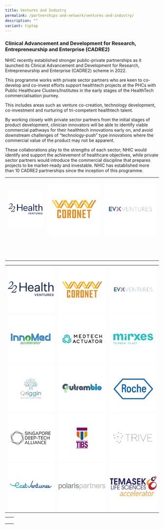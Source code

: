 ```yaml
---
title: Ventures and Industry
permalink: /partnerships-and-network/ventures-and-industry/
description: ""
variant: tiptap
---
```

<h3><strong>Clinical Advancement and Development for Research, Entrepreneurship and Enterprise (CADRE2)</strong></h3><p>NHIC recently established stronger public-private partnerships as it launched its Clinical Advancement and Development for Research, Entrepreneurship and Enterprise (CADRE2) scheme in 2022.</p><p>This programme works with private sector partners who are keen to co-develop and co-invest efforts support healthtech projects at the PHCs with Public Healthcare Clusters/Institutes in the early stages of the HealthTech commercialisation journey.</p><p>This includes areas such as venture co-creation, technology development, co-investment and nurturing of tri-competent healthtech talent.</p><p>By working closely with private sector partners from the initial stages of product development, clinician innovators will be able to identify viable commercial pathways for their healthtech innovations early on, and avoid downstream challenges of “technology-push” type innovations where the commercial value of the product may not be apparent.</p><p>These collaborations play to the strengths of each sector; NHIC would identify and support the achievement of healthcare objectives, while private sector partners would introduce the commercial discipline that prepares projects to be market-ready and investable. NHIC has established more than 10 CADRE2 partnerships since the inception of this programme.</p><table><tbody><tr><th rowspan="1" colspan="1"><p></p><div class="isomer-image-wrapper"><img style="width: 100%" height="auto" width="100%" alt="22 Health Ventures" src="/images/Partners Icons/CADRE2/22HealthVentures.jpg"></div></th><th rowspan="1" colspan="1"><p></p><div class="isomer-image-wrapper"><img style="width: 100%" height="auto" width="100%" alt="Coronet" src="/images/Partners Icons/CADRE2/cadre logos_coronet.png"></div></th><th rowspan="1" colspan="1"><p></p><div class="isomer-image-wrapper"><img style="width: 100%" height="auto" width="100%" alt="EVX Ventures" src="/images/Partners Icons/CADRE2/cadre logos_evx.png"></div></th></tr><tr><td rowspan="1" colspan="1"><p></p></td><td rowspan="1" colspan="1"><p></p></td><td rowspan="1" colspan="1"><p></p></td></tr><tr><td rowspan="1" colspan="1"><p></p></td><td rowspan="1" colspan="1"><p></p></td><td rowspan="1" colspan="1"><p></p></td></tr><tr><td rowspan="1" colspan="1"><p></p></td><td rowspan="1" colspan="1"><p></p></td><td rowspan="1" colspan="1"><p></p></td></tr><tr><td rowspan="1" colspan="1"><p></p></td><td rowspan="1" colspan="1"><p></p></td><td rowspan="1" colspan="1"><p></p></td></tr></tbody></table><table><tbody><tr><td rowspan="1" colspan="1"><div class="isomer-image-wrapper"><img style="width: 100%;" height="auto" width="100%" alt="22 Health Ventures" src="/images/Partnerships and Network/Ventures &amp; Industry/22_Health_Ventures.png"></div></td><td rowspan="1" colspan="1"><div class="isomer-image-wrapper"><img style="width: 100%;" height="auto" width="100%" src="/images/Partners%20Icons/CADRE2/cadre%20logos_coronet.png"></div></td><td rowspan="1" colspan="1"><div class="isomer-image-wrapper"><img style="width: 100%;" height="auto" width="100%" src="/images/Partners%20Icons/CADRE2/cadre%20logos_evx.png"></div></td></tr><tr><td rowspan="1" colspan="1"><div class="isomer-image-wrapper"><img style="width: 100%" height="auto" width="100%" src="/images/Partners%20Icons/CADRE2/cadre%20logos_innomed.png"></div></td><td rowspan="1" colspan="1"><div class="isomer-image-wrapper"><img style="width: 100%" height="auto" width="100%" src="/images/Partners%20Icons/CADRE2/cadre%20logos_medtech%20actuator.png"></div></td><td rowspan="1" colspan="1"><div class="isomer-image-wrapper"><img style="width: 100%" height="auto" width="100%" src="/images/Partners%20Icons/CADRE2/cadre%20logos_mirxes.png"></div></td></tr><tr><td rowspan="1" colspan="1"><div class="isomer-image-wrapper"><img style="width: 100%" height="auto" width="100%" src="/images/Partners%20Icons/CADRE2/cadre%20logos_origgin.png"></div></td><td rowspan="1" colspan="1"><div class="isomer-image-wrapper"><img style="width: 100%" height="auto" width="100%" src="/images/Partners%20Icons/CADRE2/cadre%20logos_outrambio.png"></div></td><td rowspan="1" colspan="1"><div class="isomer-image-wrapper"><img style="width: 100%" height="auto" width="100%" src="/images/Partners%20Icons/CADRE2/cadre%20logos_roche.png"></div></td></tr><tr><td rowspan="1" colspan="1"><div class="isomer-image-wrapper"><img style="width: 100%" height="auto" width="100%" src="/images/Partners%20Icons/CADRE2/cadre%20logos_sdta.png"></div></td><td rowspan="1" colspan="1"><div class="isomer-image-wrapper"><img style="width: 100%" height="auto" width="100%" src="/images/Partners%20Icons/CADRE2/cadre%20logos_tibs.png"></div></td><td rowspan="1" colspan="1"><div class="isomer-image-wrapper"><img style="width: 100%" height="auto" width="100%" src="/images/Partners%20Icons/CADRE2/cadre%20logos_trive.png"></div></td></tr><tr><td rowspan="1" colspan="1"><div class="isomer-image-wrapper"><img style="width: 100%" height="auto" width="100%" src="/images/Partnerships%20and%20Network/Ventures%20&amp;%20Industry/east_ventures_logo_color.png"></div></td><td rowspan="1" colspan="1"><div class="isomer-image-wrapper"><img style="width: 100%" height="auto" width="100%" src="/images/Partnerships%20and%20Network/Ventures%20&amp;%20Industry/polaris_partners_icon.png"></div></td><td rowspan="1" colspan="1"><div class="isomer-image-wrapper"><img style="width: 100%" height="auto" width="100%" src="/images/Partnerships%20and%20Network/Ventures%20&amp;%20Industry/TLA_Logo.png"></div></td></tr></tbody></table><table><tbody><tr><td rowspan="1" colspan="1"><p></p></td><td rowspan="1" colspan="1"><p></p></td></tr></tbody></table><p></p>